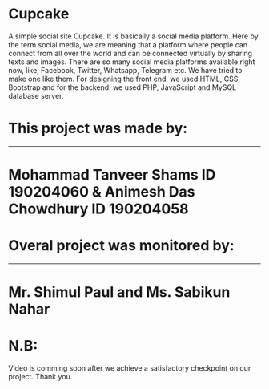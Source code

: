 # Cupcake
 A simple social site
Cupcake. It is basically a social media platform. Here by the term social media, we 
are meaning that a platform where people can connect from all over the world and 
can be connected virtually by sharing texts and images. There are so many social 
media platforms available right now, like, Facebook, Twitter, Whatsapp, Telegram 
etc. We have tried to make one like them. For designing the front end, we used 
HTML, CSS, Bootstrap and for the backend, we used PHP, JavaScript and MySQL 
database server.


# This project was made by:
-------------------------
Mohammad Tanveer Shams
ID 190204060
&
Animesh Das Chowdhury
ID 190204058
==========================


# Overal project was monitored by:
--------------------------------------
Mr. Shimul Paul and Ms. Sabikun Nahar
======================================


# N.B:
Video is comming soon after we achieve a satisfactory checkpoint on our project. Thank you.